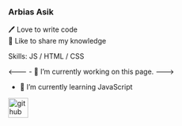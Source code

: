 ###  Arbias Asik
🖊️ Love to write code     
🎤 Like to share my knowledge



Skills:   JS / HTML / CSS

<--- - 🔭 I’m currently working on this page. --->
- 🌱 I’m currently learning JavaScript 


[<img src='https://cdn.jsdelivr.net/npm/simple-icons@3.0.1/icons/github.svg' alt='github' height='40'>](https://github.com/arbias-asik)  

